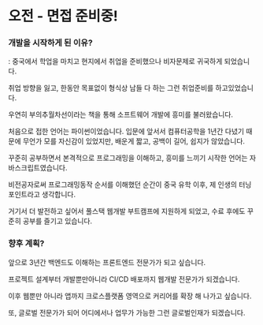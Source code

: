 # 오전 - 면접 준비중!

### 개발을 시작하게 된 이유?

: 중국에서 학업을 마치고 현지에서 취업을 준비했으나 비자문제로 귀국하게 되었습니다.

취업 방향을 잃고, 한동안 목표없이 형식상 남들 다 하는 그런 취업준비를 하고있었습니다.

우연히 부의추월차선이라는 책을 통해 소프트웨어 개발에 흥미를 불러왔습니다.

처음으로 접한 언어는 파이썬이었습니다. 입문에 앞서서 컴퓨터공학을 1년간 다녔기 때문에 무언가 모를 자신감이 있었지만, 배운게 짧고, 공백이 길어, 쉽지가 않았습니다.

꾸준히 공부하면서 본격적으로 프로그래밍을 이해하고, 흥미를 느끼기 시작한 언어는 자바스크립트였습니다.

비전공자로써 프로그래밍동작 순서를 이해했던 순간이 중국 유학 이후, 제 인생의 터닝포인트라고 생각합니다.

거기서 더 발전하고 싶어서 풀스택 웹개발 부트캠프에 지원하게 되었고, 수료 후에도 꾸준히 공부를 즐기고 있습니다.

### 향후 계획?

앞으로 3년간 백엔드도 이해하는 프론트엔드 전문가가 되고 싶습니다.

프로젝트 설계부터 개발뿐만아니라 CI/CD 배포까지 웹개발 전문가가 되겠습니다.

이후 웹뿐만 아니라 앱까지 크로스플랫폼 영역으로 커리어를 확장 해 나가고 싶습니다.

또, 글로벌 전문가가 되어 어디에서나 업무가 가능한 그런 글로벌인재가 되겠습니다.
